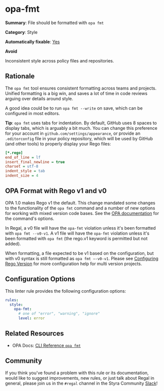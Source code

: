 # opa-fmt

**Summary**: File should be formatted with `opa fmt`

**Category**: Style

**Automatically fixable**: [Yes](/regal/fixing)

**Avoid**

Inconsistent style across policy files and repositories.

## Rationale

The `opa fmt` tool ensures consistent formatting across teams and projects. Unified formatting is a big win, and saves a
lot of time in code reviews arguing over details around style.

A good idea could be to run `opa fmt --write` on save, which can be configured in most editors.

**Tip**: `opa fmt` uses tabs for indentation. By default, GitHub uses 8 spaces to display tabs, which is arguably a bit
much. You can change this preference for your account in `github.com/settings/appearance`, or provide an `.editorconfig`
file in your policy repository, which will be used by GitHub (and other tools) to properly display your Rego files:

```ini
[*.rego]
end_of_line = lf
insert_final_newline = true
charset = utf-8
indent_style = tab
indent_size = 4
```

## OPA Format with Rego v1 and v0

OPA 1.0 makes Rego v1 the default. This change mandated some changes to the
functionality of the `opa fmt` command and a number of new options for working
with mixed version code bases. See the
[OPA documentation](https://www.openpolicyagent.org/docs/cli/#opa-fmt)
for the command's options.

In Regal, a v0 file will have the `opa-fmt` violation unless it's been formatted
with `opa fmt --v0-v1`. A v1 file will have the `opa-fmt` violation unless it's
been formatted with `opa fmt` (the rego.v1 keyword is permitted but not added).

When formatting, a file expected to be v1 based on the configuration, but with
v0 syntax is still formatted as `opa fmt –-v0-v1`. Please see
[Configuring Rego Version](https://docs.styra.com/regal#configuring-rego-version)
for more configuration help for multi version projects.

## Configuration Options

This linter rule provides the following configuration options:

```yaml
rules:
  style:
    opa-fmt:
      # one of "error", "warning", "ignore"
      level: error
```

## Related Resources

- OPA Docs: [CLI Reference `opa fmt`](https://www.openpolicyagent.org/docs/cli/#opa-fmt)

## Community

If you think you've found a problem with this rule or its documentation, would like to suggest improvements, new rules,
or just talk about Regal in general, please join us in the `#regal` channel in the Styra Community
[Slack](https://inviter.co/styra)!
